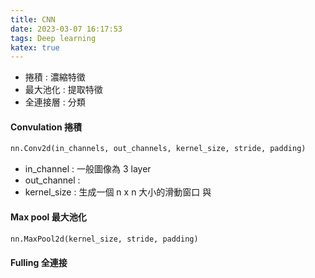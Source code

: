 ```yaml
---
title: CNN
date: 2023-03-07 16:17:53
tags: Deep learning
katex: true
---
```

- 捲積 : 濃縮特徵
- 最大池化 : 提取特徵
- 全連接層 : 分類

#### Convulation 捲積
```python
nn.Conv2d(in_channels, out_channels, kernel_size, stride, padding)
```
- in_channel : 一般圖像為 3 layer 
- out_channel : 
- kernel_size : 生成一個 n x n 大小的滑動窗口 與 
#### Max pool 最大池化
```python
nn.MaxPool2d(kernel_size, stride, padding)
```

#### Fulling 全連接